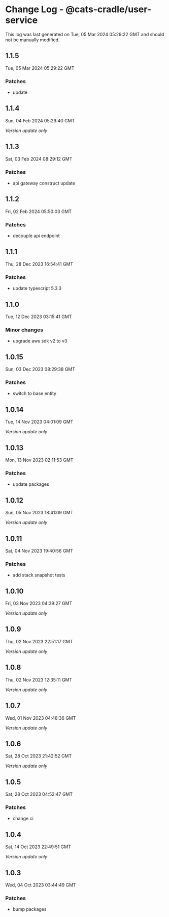 # Change Log - @cats-cradle/user-service

This log was last generated on Tue, 05 Mar 2024 05:29:22 GMT and should not be manually modified.

## 1.1.5
Tue, 05 Mar 2024 05:29:22 GMT

### Patches

- update 

## 1.1.4
Sun, 04 Feb 2024 05:29:40 GMT

_Version update only_

## 1.1.3
Sat, 03 Feb 2024 08:29:12 GMT

### Patches

- api gateway construct update

## 1.1.2
Fri, 02 Feb 2024 05:50:03 GMT

### Patches

- decouple api endpoint

## 1.1.1
Thu, 28 Dec 2023 16:54:41 GMT

### Patches

- update typescript 5.3.3

## 1.1.0
Tue, 12 Dec 2023 03:15:41 GMT

### Minor changes

- upgrade aws sdk v2 to v3

## 1.0.15
Sun, 03 Dec 2023 08:29:38 GMT

### Patches

- switch to base entity

## 1.0.14
Tue, 14 Nov 2023 04:01:09 GMT

_Version update only_

## 1.0.13
Mon, 13 Nov 2023 02:11:53 GMT

### Patches

- update packages

## 1.0.12
Sun, 05 Nov 2023 18:41:09 GMT

_Version update only_

## 1.0.11
Sat, 04 Nov 2023 19:40:56 GMT

### Patches

- add stack snapshot tests

## 1.0.10
Fri, 03 Nov 2023 04:39:27 GMT

_Version update only_

## 1.0.9
Thu, 02 Nov 2023 22:51:17 GMT

_Version update only_

## 1.0.8
Thu, 02 Nov 2023 12:35:11 GMT

_Version update only_

## 1.0.7
Wed, 01 Nov 2023 04:48:36 GMT

_Version update only_

## 1.0.6
Sat, 28 Oct 2023 21:42:52 GMT

_Version update only_

## 1.0.5
Sat, 28 Oct 2023 04:52:47 GMT

### Patches

- change ci

## 1.0.4
Sat, 14 Oct 2023 22:49:51 GMT

_Version update only_

## 1.0.3
Wed, 04 Oct 2023 03:44:49 GMT

### Patches

- bump packages

